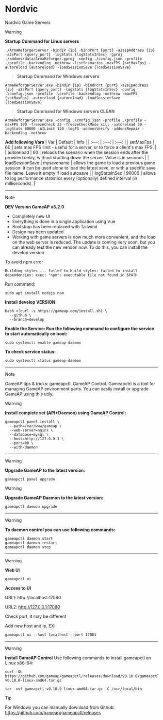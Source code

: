 # Nordvic
Nordvic Game Servers

> [!WARNING]
> **Startup Command for Linux servers**

```
./ArmaReforgerServer -bindIP {ip} -bindPort {port} -a2sIpAddress {ip} -a2sPort {query_port} -logStats {logStatsInSec} -gproj ./addons/data/ArmaReforger.gproj -config ./config.json -profile ./profile -backendlog -nothrow -listScenarios -maxFPS {setMaxFps} -autoreload {autoreload} -loadSessionSave {loadSessionSave}
```
> **Startup Command for Windows servers**

```
ArmaReforgerServer.exe -bindIP {ip} -bindPort {port} -a2sIpAddress {ip} -a2sPort {query_port} -logStats {logStatsInSec} -config .\config.json -profile .\profile -backendlog -nothrow -maxFPS {setMaxFps} -autoreload {autoreload} -loadSessionSave {loadSessionSave}
```
> **Startup Command for Windows servers CLEAN**
```
ArmaReforgerServer.exe -config .\config.json -profile .\profile -maxFPS 100 -freezeCheck 25 -freezeCheckMode kill -autoreload 30 -logStats 60000 -AILimit 120 -logFS -addonsVerify -addonsRepair -backendlog -nothrow
```
**Add following Vars**
| Var | Default | Info |
| :---:   | :---: | :---: |
| setMaxFps | 60 | sets max FPS limit - useful for a server, or to force a client's max FPS. |
| autoreload | 60 | reloads the scenario when the session ends after the provided delay, without shutting down the server. Value is in seconds |
| loadSessionSave | mysavename | allows the game to load a previous game session. It can be used alone to load the latest save, or with a specific save file name. Leave it empty if load autosave |
| logStatsInSec | 90000 | allows to log performance statistics every (optionally) defined interval (in milliseconds). |
*** 
> [!NOTE]
>**DEV Version GameAP v3.2.0**
>- Completely new UI
>- Everything is done in a single application using Vue
>- Bootstrap has been replaced with Tailwind
>- Design has been updated
>- Working with game servers is now much more convenient, and the load on the web server is reduced.
> The update is coming very soon, but you can already test the new version now. To do this, you can install the develop version

To avoid npm error

`
Building styles ...
failed to build styles: failed to install dependencies: exec: "npm": executable file not found in $PATH
`

Run command:
```
sudo apt install nodejs npm
```

**Install develop VERSION**
```
bash <(curl -s https://gameap.com/install.sh) \
  --github \
  --branch=develop
```
**Enable the Service: Run the following command to configure the service to start automatically on boot:**
```
sudo systemctl enable gameap-daemon
```
**To check service status:**
```
sudo systemctl status gameap-daemon
```
*** 
> [!NOTE]
> GameAP tips & tricks: gameapctl. GameAP Control. Gameapctrl is a tool for managing GameAP environment parts. You can easily install or upgrade GameAP using this utily.

> [!WARNING]
> **Install complete set (API+Daemon) using GameAP Control:**
```
gameapctl panel install \
  --path=/var/www/gameap \
  --web-server=nginx \
  --database=mysql \
  --host=http://127.0.0.1 \
  --port=80 \
  --with-daemon
```
***
> [!WARNING]
> **Upgrade GameAP to the latest version:**
```
gameapctl panel upgrade
```
> [!WARNING]
> **Upgrade GameAP Daemon to the latest version:**
```
gameapctl daemon upgrade
```
***
> [!WARNING]
> **To daemon control you can use following commands:**
```
gameapctl daemon start
gameapctl daemon restart
gameapctl daemon stop
```
***
> [!WARNING]
> **Web UI**
```
gameapctl ui
```
**Access to UI**

URL1: http://localhost:17080

URL2: http://127.0.0.1:17080

Check port, it may be different

Add new host and ip, EX:
```
gameapctl ui --host localhost --port 17081
```
***
> [!WARNING]
> **Install GameAP Control**
> Use following commands to install gameapctl on Linux x86-64:
```
curl -OL https://github.com/gameap/gameapctl/releases/download/v0.10.0/gameapctl-v0.10.0-linux-amd64.tar.gz
```
```
tar -xvf gameapctl-v0.10.0-linux-amd64.tar.gz -C /usr/local/bin
```
> [!TIP]
> For Windows you can manually download from Github: https://github.com/gameap/gameapctl/releases
